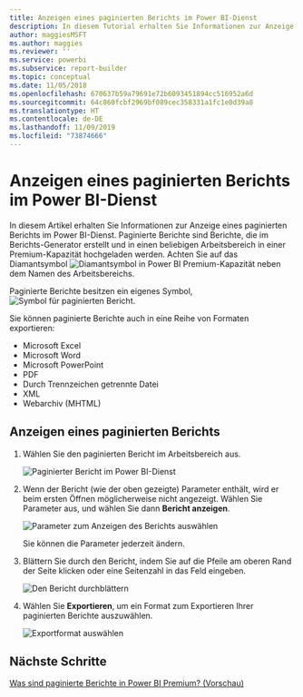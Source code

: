 ```yaml
---
title: Anzeigen eines paginierten Berichts im Power BI-Dienst
description: In diesem Tutorial erhalten Sie Informationen zur Anzeige paginierter Berichte im Power BI-Dienst.
author: maggiesMSFT
ms.author: maggies
ms.reviewer: ''
ms.service: powerbi
ms.subservice: report-builder
ms.topic: conceptual
ms.date: 11/05/2018
ms.openlocfilehash: 670637b59a79691e72b6093451894cc516952a6d
ms.sourcegitcommit: 64c860fcbf2969bf089cec358331a1fc1e0d39a8
ms.translationtype: HT
ms.contentlocale: de-DE
ms.lasthandoff: 11/09/2019
ms.locfileid: "73874666"
---
```

# <a name="view-a-paginated-report-in-the-power-bi-service"></a>Anzeigen eines paginierten Berichts im Power BI-Dienst

In diesem Artikel erhalten Sie Informationen zur Anzeige eines paginierten Berichts im Power BI-Dienst. Paginierte Berichte sind Berichte, die im Berichts-Generator erstellt und in einen beliebigen Arbeitsbereich in einer Premium-Kapazität hochgeladen werden. Achten Sie auf das Diamantsymbol ![Diamantsymbol in Power BI Premium-Kapazität](media/paginated-reports-save-to-power-bi-service/premium-diamond.png) neben dem Namen des Arbeitsbereichs. 

Paginierte Berichte besitzen ein eigenes Symbol, ![Symbol für paginierten Bericht](media/paginated-reports-view-power-bi-service/power-bi-paginated-report-icon.png).

Sie können paginierte Berichte auch in eine Reihe von Formaten exportieren: 

- Microsoft Excel
- Microsoft Word
- Microsoft PowerPoint
- PDF
- Durch Trennzeichen getrennte Datei
- XML
- Webarchiv (MHTML)

## <a name="view-a-paginated-report"></a>Anzeigen eines paginierten Berichts

1. Wählen Sie den paginierten Bericht im Arbeitsbereich aus.

    ![Paginierter Bericht im Power BI-Dienst](media/paginated-reports-view-power-bi-service/power-bi-paginated-report-in-service.png)

2. Wenn der Bericht (wie der oben gezeigte) Parameter enthält, wird er beim ersten Öffnen möglicherweise nicht angezeigt. Wählen Sie Parameter aus, und wählen Sie dann **Bericht anzeigen**. 

     ![Parameter zum Anzeigen des Berichts auswählen](media/paginated-reports-view-power-bi-service/power-bi-paginated-select-parameters.png)

    Sie können die Parameter jederzeit ändern.

1. Blättern Sie durch den Bericht, indem Sie auf die Pfeile am oberen Rand der Seite klicken oder eine Seitenzahl in das Feld eingeben.
    
   ![Den Bericht durchblättern](media/paginated-reports-view-power-bi-service/power-bi-paginated-page-thru-report.png)

4. Wählen Sie **Exportieren**, um ein Format zum Exportieren Ihrer paginierten Berichte auszuwählen.

    ![Exportformat auswählen](media/paginated-reports-view-power-bi-service/power-bi-paginated-export.png)


## <a name="next-steps"></a>Nächste Schritte

[Was sind paginierte Berichte in Power BI Premium? (Vorschau)](paginated-reports-report-builder-power-bi.md)

